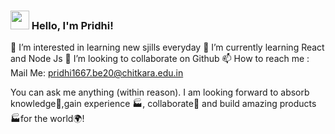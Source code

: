 ### <img src="https://media.giphy.com/media/hvRJCLFzcasrR4ia7z/giphy.gif" width="30px" height="30px"> Hello, I'm Pridhi!

👀 I’m interested in learning new sjills everyday
🌱 I’m currently learning React and Node Js
💞️ I’m looking to collaborate on Github
📫 How to reach me : Mail Me: pridhi1667.be20@chitkara.edu.in

You can ask me anything (within reason). I am looking forward to absorb knowledge🧠,gain experience 🏭, collaborate🤝 and build amazing products 🏭for the world🌍!

